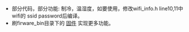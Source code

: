 
* 部分代码，部分功能: 制冷，温湿度，如要使用，修改wifi_info.h line10,11中wifi的 ssid password后编译。
* 刷firware_bin目录下的 [固件](https://github.com/LouisLee985/Homekit-Air-Conditioner-Public/tree/main/firware_bin) 实现更多功能。

